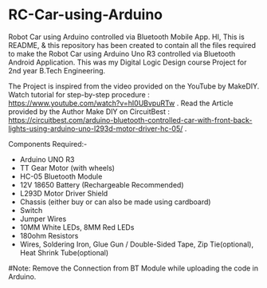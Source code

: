 # RC-Car-using-Arduino
Robot Car using Arduino controlled via Bluetooth Mobile App.
HI, This is README, & this repository has been created to contain all the files required to make
the Robot Car using Arduino Uno R3 controlled via Bluetooth Android Application.
This was my Digital Logic Design course Project for 2nd year B.Tech Engineering.

The Project is inspired from the video provided on the YouTube by MakeDIY.
Watch tutorial for step-by-step procedure : https://www.youtube.com/watch?v=hI0UBvpuRTw .
Read the Article provided by the Author Make DIY on CircuitBest : https://circuitbest.com/arduino-bluetooth-controlled-car-with-front-back-lights-using-arduino-uno-l293d-motor-driver-hc-05/ .

Components Required:-
- Arduino UNO R3
- TT Gear Motor (with wheels)
- HC-05 Bluetooth Module
- 12V 18650 Battery (Rechargeable Recommended)
- L293D Motor Driver Shield
- Chassis (either buy or can also be made using cardboard)
- Switch
- Jumper Wires
- 10MM White LEDs, 8MM Red LEDs
- 180ohm Resistors
- Wires, Soldering Iron, Glue Gun / Double-Sided Tape, Zip Tie(optional), Heat Shrink Tube(optional)

#Note: Remove the Connection from BT Module while uploading the code in Arduino.
